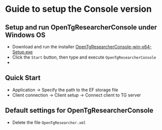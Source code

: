 # Guide to setup the Console version

## Setup and run OpenTgResearcherConsole under Windows OS
- Download and run the installer [OpenTgResearcherConsole-win-x64-Setup.exe](https://github.com/DamianMorozov/OpenTgResearcher/releases)
- Click the `Start` button, then type and execute `OpenTgResearcherConsole`
- 
## Quick Start
- Application -> Specify the path to the EF storage file
- Client connection -> Client setup -> Connect client to TG server

## Default settings for OpenTgResearcherConsole
- Delete the file `OpenTgResearcher.xml`
